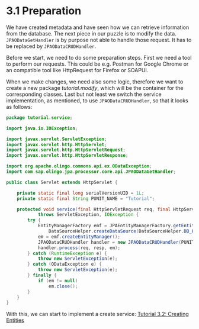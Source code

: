 # 3.1 Preparation
We have created metadata and have seen how we can retrieve information from the database. The next piece in our puzzle is to modify the data. `JPAODataGetHandler` is by purpose not able to handle those request. It has to be replaced by `JPAODataCRUDHandler`.

Before we start, we need to do some preparation steps. First we need a tool to perform our requests. This could be e.g. Postman for Google Chrome or an compatible tool like HttpRequest for Firefox or SOAPUI.

When we make changes, we need also some logic, therefore we want to create a new package _tutorial.modify_, which will be the container for the corresponding classes. Last but not least we switch the service implementation, as mentioned, to use `JPAODataCRUDHandler`, so that it looks as follows:

```Java
package tutorial.service;

import java.io.IOException;

import javax.servlet.ServletException;
import javax.servlet.http.HttpServlet;
import javax.servlet.http.HttpServletRequest;
import javax.servlet.http.HttpServletResponse;

import org.apache.olingo.commons.api.ex.ODataException;
import com.sap.olingo.jpa.processor.core.api.JPAODataGetHandler;

public class Servlet extends HttpServlet {

	private static final long serialVersionUID = 1L;
	private static final String PUNIT_NAME = "Tutorial";

	protected void service(final HttpServletRequest req, final HttpServletResponse resp)
			throws ServletException, IOException {
		try {
			EntityManagerFactory emf = JPAEntityManagerFactory.getEntityManagerFactory(PUNIT_NAME,
				DataSourceHelper.createDataSource(DataSourceHelper.DB_HSQLDB));
			em = emf.createEntityManager();
			JPAODataCRUDHandler handler = new JPAODataCRUDHandler(PUNIT_NAME);
			handler.process(req, resp, em);
		} catch (RuntimeException e) {
			throw new ServletException(e);
		} catch (ODataException e) {
			throw new ServletException(e);
		} finally {
			if (em != null)
				em.close();
		}
	}
}
```
With this, we can start to implement a create service: [Tutorial 3.2: Creating Entities](3-2-CreatingEntities.md)